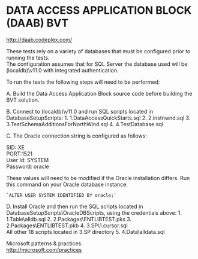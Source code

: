 ﻿# DATA ACCESS APPLICATION BLOCK (DAAB) BVT
http://daab.codeplex.com/

These tests rely on a variety of databases that must be configured prior to running the tests.  
The configuration assumes that for SQL Server the database used will be (localdb)\v11.0 with integrated authentication.

To run the tests the following steps will need to be performed:

A. Build the Data Access Application Block source code before building the BVT solution.

B. Connect to (localdb)\v11.0 and run SQL scripts located in DatabaseSetupScripts:
    1. 1.DataAccessQuickStarts.sql
    2. 2.instnwnd.sql
    3. 3.TestSchemaAdditionsForNorthWind.sql
    4. 4.TestDatabase.sql

C. The Oracle connection string is configured as follows:

   SID: XE<br/>
   PORT:1521<br/>
   User Id: SYSTEM<br/>
   Password: oracle

   These values will need to be modified if the Oracle installation differs. Run this command on your Oracle database instance:

    `ALTER USER SYSTEM IDENTIFIED BY oracle;`


D. Install Oracle and then run the SQL scripts located in DatabaseSetupScripts\OracleDBScripts, using the credentials above:
    1. 1.Table\alldb.sql
    2. 2.Packages\ENTLIBTEST.pks
    3. 2.Packages\ENTLIBTEST.pkb
    4. 3.SP\1.cursor.sql<br/>
       All other 18 scripts located in 3.SP directory
    5. 4.Data\alldata.sql


Microsoft patterns & practices<br/>
http://microsoft.com/practices
